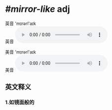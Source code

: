 # ***\#mirror-like*** adj
英音 'mɪrərl'aɪk  
英音
<audio src="./media/mirror-like1_AAC.aac" controls="controls"></audio>

美音 'mɪrərl'aɪk  
美音
<audio src="./media/mirror-like1_AAC.aac" controls="controls"></audio>



  

英文释义
---
### 1.**如镜面般的**  


